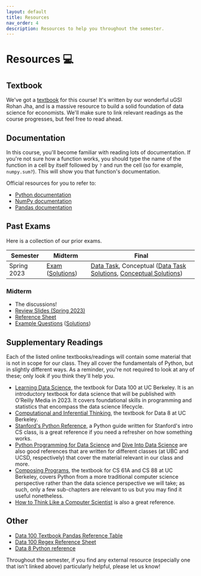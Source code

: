 ```yaml
---
layout: default
title: Resources
nav_order: 4
description: Resources to help you throughout the semester.
---
```


# Resources 💻

## Textbook

We've got a [textbook](https://www.econ148.org/textbook/content/intro.html) for this course! It's written by our wonderful uGSI Rohan Jha, and is a massive resource to build a solid foundation of data science for economists. We'll make sure to link relevant readings as the course progresses, but feel free to read ahead. 

## Documentation

In this course, you'll become familiar with reading lots of documentation. If you're not sure how a function works, you should type the name of the function in a cell by itself followed by `?` and run the cell (so for example, `numpy.sum?`). This will show you that function's documentation.

Official resources for you to refer to:
- [Python documentation](https://docs.python.org/3/tutorial/index.html)
- [NumPy documentation](https://numpy.org/doc/stable/)
- [Pandas documentation](https://pandas.pydata.org/docs/index.html)

## Past Exams
Here is a collection of our prior exams.

| Semester | Midterm | Final |
| --- | --- | --- |
| Spring 2023 | [Exam](https://drive.google.com/file/d/1jxz1SmqidKlkgul4okuogQzeTC8Re-co/view?usp=sharing) ([Solutions](https://drive.google.com/file/d/1MvOErnR37l4cCD3K9ytGHwzpQl9nKmw5/view?usp=sharing)) | [Data Task](https://drive.google.com/file/d/1hRDgJeW8w8GzKVDvEPYQHIZwQWSYH7Vr/view?usp=sharing), Conceptual ([Data Task Solutions](https://drive.google.com/file/d/1gdei3ykEwEY5NgR7-GBu1Nnm-CVb_xQS/view?usp=sharing), [Conceptual Solutions](https://drive.google.com/file/d/181BDgEC_ZYw_dNbTvOKt2ySJWOvsgDSd/view?usp=sharing))|

### Midterm
- The discussions!
- [Review Slides (Spring 2023)](https://docs.google.com/presentation/d/1DK0rMV_diPzd3RD61yTfJ996Nzx5nwhAhKJskxKUZq8/edit?usp=sharing)
- [Reference Sheet](https://www.econ148.org/sp23/resources/assets/midterm/reference-sheet.pdf)
- [Example Questions](https://www.econ148.org/sp23/resources/assets/midterm/econ148-mt-examples.pdf) ([Solutions](https://www.econ148.org/sp23/resources/assets/midterm/econ148-mt-examples-sol.pdf))

## Supplementary Readings

Each of the listed online textbooks/readings will contain some material that is not in scope for our class. They all cover the fundamentals of Python, but in slightly different ways. As a reminder, you're not required to look at any of these; only look if you think they'll help you.

- [Learning Data Science](https://learningds.org/intro.html), the textbook for Data 100 at UC Berkeley. It is an introductory textbook for data science that will be published with O’Reilly Media in 2023. It covers foundational skills in programming and statistics that encompass the data science lifecycle.
- [Computational and Inferential Thinking](http://inferentialthinking.com), the textbook for Data 8 at UC Berkeley.
- [Stanford's Python Reference](https://cs.stanford.edu/people/nick/py), a Python guide written for Stanford's intro CS class, is a great reference if you need a refresher on how something works.
- [Python Programming for Data Science](https://www.tomasbeuzen.com/python-programming-for-data-science/chapters/chapter1-basics.html) and [Dive Into Data Science](https://eldridgejm.github.io/dive_into_data_science/front.html) are also good references that are written for different classes (at UBC and UCSD, respectively) that cover the material relevant in our class and more.
- [Composing Programs](http://composingprograms.com), the textbook for CS 61A and CS 88 at UC Berkeley, covers Python from a more traditional computer science perspective rather than the data science perspective we will take; as such, only a few sub-chapters are relevant to us but you may find it useful nonetheless. 
- [How to Think Like a Computer Scientist](https://runestone.academy/runestone/books/published/thinkcspy/index.html) is also a great reference.

## Other
- [Data 100 Textbook Pandas Reference Table](https://learningds.org/ch/a04/ref_pandas.html)
- [Data 100 Regex Reference Sheet](https://drive.google.com/file/d/1-OkbAv-iLCljI_6b-NcmmmosePbP3jEZ/view)
- [Data 8 Python reference](http://www.data8.org/fa22/reference/)

Throughout the semester, if you find any external resource (especially one that isn't linked above) particularly helpful, please let us know!
